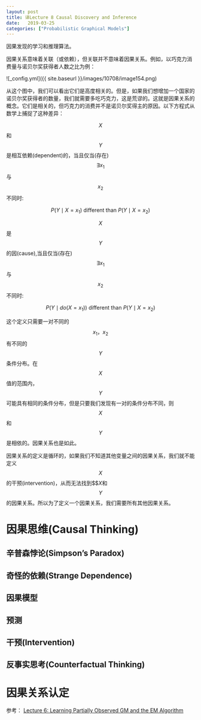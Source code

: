 ```yaml
---
layout: post
title: 译Lecture 8 Causal Discovery and Inference
date:   2019-03-25
categories: ["Probabilistic Graphical Models"]
---  
```


因果发现的学习和推理算法。

因果关系意味着关联（或依赖），但关联并不意味着因果关系。例如，以巧克力消费量与诺贝尔奖获得者人数之比为例：

![_config.yml]({{ site.baseurl }}/images/10708/image154.png)  

从这个图中，我们可以看出它们是高度相关的。但是，如果我们想增加一个国家的诺贝尔奖获得者的数量，我们就需要多吃巧克力，这是荒谬的。这就是因果关系的概念。它们是相关的，但巧克力的消费并不是诺贝尔奖得主的原因。以下方程式从数学上捕捉了这种差异：

$$X$$和$$Y$$是相互依赖(dependent)的，当且仅当(存在)$$\exists x_1$$与$$ x_2 $$不同时:

$$P(Y \mid X=x_{1}) \text{ different than } P(Y \mid X=x_2)$$

$$X$$是$$Y$$的因(cause),当且仅当(存在)$$\exists x_1$$与$$ x_2 $$不同时:

$$P(Y \mid do(X=x_1)) \text{ different than } P(Y \mid X=x_2)$$

这个定义只需要一对不同的$$x_1，x_2$$有不同的$$Y$$条件分布。在$$X$$值的范围内，$$Y$$可能具有相同的条件分布，但是只要我们发现有一对的条件分布不同，则$$X$$和$$Y$$是相依的。因果关系也是如此。

因果关系的定义是循环的，如果我们不知道其他变量之间的因果关系，我们就不能定义$$X$$的干预(intervention)，从而无法找到$$$X$和$$Y$$的因果关系。所以为了定义一个因果关系，我们需要所有其他因果关系。

# 因果思维(Causal Thinking) 

## 辛普森悖论(Simpson’s Paradox)  

## 奇怪的依赖(Strange Dependence)

## 因果模型

## 预测

## 干预(Intervention)

## 反事实思考(Counterfactual Thinking)

# 因果关系认定  


参考：
[Lecture 6: Learning Partially Observed GM and the EM Algorithm](https://sailinglab.github.io/pgm-spring-2019/notes/lecture-07/)



